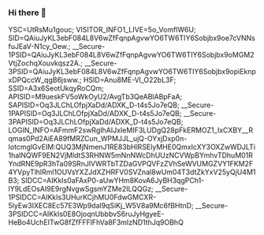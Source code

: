 ### Hi there 👋

<!--
**ameliafaihaa/ameliafaihaa** is a ✨ _special_ ✨ repository because its `README.md` (this file) appears on your GitHub profile.

Here are some ideas to get you started:

- 🔭 I’m currently working on ...
- 🌱 I’m currently learning ...
- 👯 I’m looking to collaborate on ...
- 🤔 I’m looking for help with ...
- 💬 Ask me about ...
- 📫 How to reach me: ...
- 😄 Pronouns: ...
- ⚡ Fun fact: ...
-->YSC=UtRsMu1gouc; VISITOR_INFO1_LIVE=5o_VomflW6U; SID=QAiuJyKL3ebF084L8V6wZfFqnpAgvwYO6TW6TIY6Sobjbx9oe7cVNNsfuJEaV-N1cy_Oew.; __Secure-1PSID=QAiuJyKL3ebF084L8V6wZfFqnpAgvwYO6TW6TIY6Sobjbx9oMGM2VtjZochqXouvkqsz2A.; __Secure-3PSID=QAiuJyKL3ebF084L8V6wZfFqnpAgvwYO6TW6TIY6Sobjbx9opiEknpxDPQccW_qgB6jsww.; HSID=Anu8ME-Vl_O22bL3F; SSID=A3x6SeotUkqyRoCQm; APISID=M9ueskFV5oWkOyU2/AvgTb3QeABlABpFaA; SAPISID=Oq3JLChLOfpjXaDd/ADXK_D-t4s5Jo7eQB; __Secure-1PAPISID=Oq3JLChLOfpjXaDd/ADXK_D-t4s5Jo7eQB; __Secure-3PAPISID=Oq3JLChLOfpjXaDd/ADXK_D-t4s5Jo7eQB; LOGIN_INFO=AFmmF2swRgIhAIJxIeMIF3LUDgQ28pFkERMOZ1_IxCXBY__Rqmas0Pd2AiEA89fMRZCun_WPMJJL_ujQ-OYxjDxp0n-IotcmglGvEIM:QUQ3MjNmenJ1RE83bHlRSElyMHE0QmxIcXY3OXZwWDJLTi1halNQWF9EN2VjMldtS3RHNW5mNnNWcDhUUzNCVWpBYmhvTDhuM01RYndRNE9pR3hTa09SRnJlVWRTbTZDaGVPQVFzZVhSeWVUMGZVY1FKM2F4YVpyTlhlRml1OUVsYXZJdXZHRFV0SVZnal8wUm04T3dtZkYxV25yQjU4M1B3; SIDCC=AIKkIs0aFAxP0-aUwYHm8KovA6JyBH3qgPCh1-lY9LdEOsAI9E9rgNvgwSgsmYZMe2ILQQGz; __Secure-1PSIDCC=AIKkIs3UHurKCjhMU0FdwGMCXR-5lyEw3IXEC8Ec57E3Wp9dal9qSiKj_W5V8a9Mc6fBHtnD; __Secure-3PSIDCC=AIKkIs0E8OjoqnUbbbvS6ruJyHgyeE-HeBo4UchEITwG8fZfFFFlFhVa8F3mIzND1thJq9OBhQ
